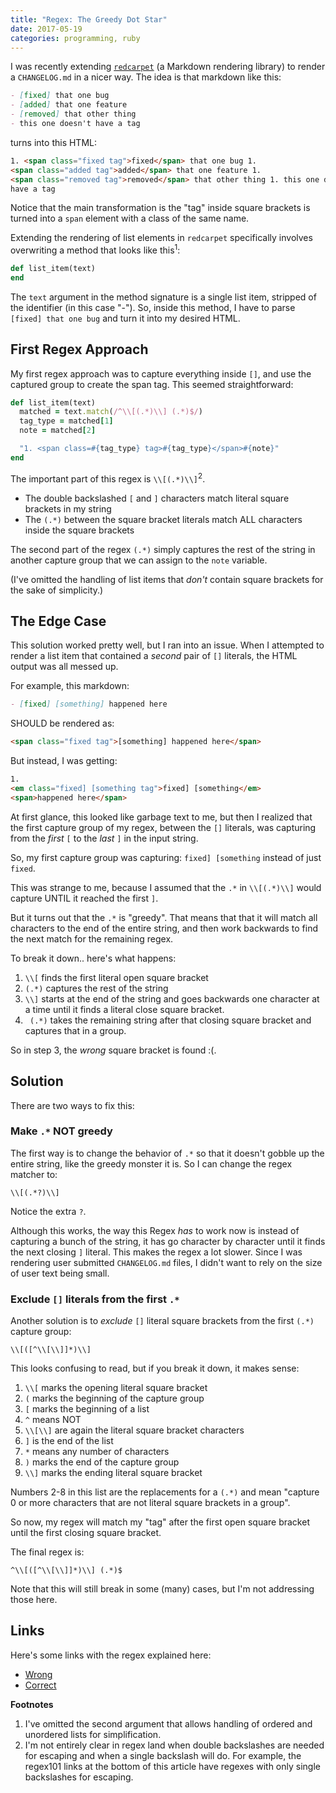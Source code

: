 ```yaml
---
title: "Regex: The Greedy Dot Star"
date: 2017-05-19
categories: programming, ruby
---
```


I was recently extending [`redcarpet`][1] (a Markdown rendering library) to
render a `CHANGELOG.md` in a nicer way. The idea is that markdown like this:

```md
- [fixed] that one bug
- [added] that one feature
- [removed] that other thing
- this one doesn't have a tag
```

turns into this HTML:

```html
1. <span class="fixed tag">fixed</span> that one bug 1.
<span class="added tag">added</span> that one feature 1.
<span class="removed tag">removed</span> that other thing 1. this one doesn't
have a tag
```

Notice that the main transformation is the "tag" inside square brackets
is turned into a `span` element with a class of the same name.

Extending the rendering of list elements in `redcarpet` specifically involves
overwriting a method that looks like this<sup>1</sup>:

```ruby
def list_item(text)
end
```

The `text` argument in the method signature is a single list item,
stripped of the identifier (in this case "-"). So, inside this method,
I have to parse `[fixed] that one bug` and turn it into my desired HTML.

## First Regex Approach

My first regex approach was to capture everything inside `[]`, and use the
captured group to create the span tag. This seemed straightforward:

```ruby
def list_item(text)
  matched = text.match(/^\\[(.*)\\] (.*)$/)
  tag_type = matched[1]
  note = matched[2]

  "1. <span class=#{tag_type} tag>#{tag_type}</span>#{note}"
end
```

The important part of this regex is `\\[(.*)\\]`<sup>2</sup>.

- The double backslashed `[` and `]` characters match literal square brackets
  in my string
- The `(.*)` between the square bracket literals match ALL characters inside
  the square brackets

The second part of the regex `(.*)` simply captures the rest of the string in
another capture group that we can assign to the `note` variable.

(I've omitted the handling of list items that _don't_ contain square brackets
for the sake of simplicity.)

## The Edge Case

This solution worked pretty well, but I ran into an issue. When I attempted to
render a list item that contained a _second_ pair of `[]` literals, the HTML
output was all messed up.

For example, this markdown:

```markdown
- [fixed] [something] happened here
```

SHOULD be rendered as:

```html
<span class="fixed tag">[something] happened here</span>
```

But instead, I was getting:

```html
1.
<em class="fixed] [something tag">fixed] [something</em>
<span>happened here</span>
```

At first glance, this looked like garbage text to me, but then I realized that
the first capture group of my regex, between the `[]` literals, was capturing
from the _first_ `[` to the _last_ `]` in the input string.

So, my first capture group was capturing: `fixed] [something` instead of
just `fixed`.

This was strange to me, because I assumed that the `.*` in `\\[(.*)\\]`
would capture UNTIL it reached the first `]`.

But it turns out that the `.*` is "greedy". That means that that it will match
all characters to the end of the entire string, and then work backwards to find
the next match for the remaining regex.

To break it down.. here's what happens:

1. `\\[` finds the first literal open square bracket
1. `(.*)` captures the rest of the string
1. `\\]` starts at the end of the string and goes backwards one character at a
   time until it finds a literal close square bracket.
1. ` (.*)` takes the remaining string after that closing square bracket and
   captures that in a group.

So in step 3, the _wrong_ square bracket is found :(.

## Solution

There are two ways to fix this:

### Make `.*` NOT greedy

The first way is to change the behavior of `.*` so that it doesn't gobble up
the entire string, like the greedy monster it is. So I can change the regex
matcher to:

```
\\[(.*?)\\]
```

Notice the extra `?`.

Although this works, the way this Regex _has_ to work now is instead of capturing
a bunch of the string, it has go character by character until it finds the
next closing `]` literal. This makes the regex a lot slower. Since I was rendering
user submitted `CHANGELOG.md` files, I didn't want to rely on the size of user
text being small.

### Exclude `[]` literals from the first `.*`

Another solution is to _exclude_ `[]` literal square brackets from the first
`(.*)` capture group:

```
\\[([^\\[\\]]*)\\]
```

This looks confusing to read, but if you break it down, it makes sense:

1. `\\[` marks the opening literal square bracket
2. `(` marks the beginning of the capture group
3. `[` marks the beginning of a list
4. `^` means NOT
5. `\\[\\]` are again the literal square bracket characters
6. `]` is the end of the list
7. `*` means any number of characters
8. `)` marks the end of the capture group
9. `\\]` marks the ending literal square bracket

Numbers 2-8 in this list are the replacements for a `(.*)` and mean "capture
0 or more characters that are not literal square brackets in a group".

So now, my regex will match my "tag" after the first open square bracket until
the first closing square bracket.

The final regex is:

```
^\\[([^\\[\\]]*)\\] (.*)$
```

Note that this will still break in some (many) cases, but I'm not addressing
those here.

## Links

Here's some links with the regex explained here:

- [Wrong](https://regex101.com/r/fPar5s/1)
- [Correct](https://regex101.com/r/hyPOEr/2)

**Footnotes**

1. I've omitted the second argument that allows handling of ordered and unordered
   lists for simplification.
2. I'm not entirely clear in regex land when double backslashes are needed for
   escaping and when a single backslash will do. For example, the regex101 links
   at the bottom of this article have regexes with only single backslashes
   for escaping.

[1]: https://github.com/vmg/redcarpet
